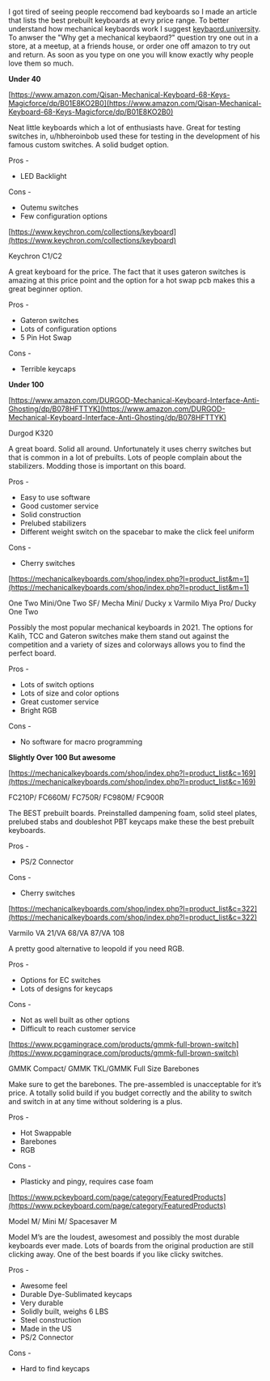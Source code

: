 I got tired of seeing people reccomend bad keyboards so I made an article that lists the best prebuilt keyboards at evry price range. To better understand how mechanical keybaords work I suggest [keybaord.university](keybaord.university). To anwser the "Why get a mechanical keybaord?" question try one out in a store, at a meetup, at a friends house, or order one off amazon to try out and return. As soon as you type on one you will know exactly why people love them so much. 

**Under 40**

[https://www.amazon.com/Qisan-Mechanical-Keyboard-68-Keys-Magicforce/dp/B01E8KO2B0](https://www.amazon.com/Qisan-Mechanical-Keyboard-68-Keys-Magicforce/dp/B01E8KO2B0)

Neat little keyboards which a lot of enthusiasts have. Great for testing switches in, u/hbheroinbob used these for testing in the development of his famous custom switches.  A solid budget option. 

Pros -



*   LED Backlight

Cons - 



*   Outemu switches
*   Few configuration options

[https://www.keychron.com/collections/keyboard](https://www.keychron.com/collections/keyboard)

Keychron C1/C2

A great keyboard for the price. The fact that it uses gateron switches is amazing at this price point and the option for a hot swap pcb makes this a great beginner option. 

Pros - 



*   Gateron switches
*   Lots of configuration options
*   5 Pin Hot Swap 

Cons -



*   Terrible keycaps

**Under 100**

[https://www.amazon.com/DURGOD-Mechanical-Keyboard-Interface-Anti-Ghosting/dp/B078HFTTYK](https://www.amazon.com/DURGOD-Mechanical-Keyboard-Interface-Anti-Ghosting/dp/B078HFTTYK) 

Durgod K320

A great board. Solid all around. Unfortunately it uses cherry switches but that is common in a lot of prebuilts. Lots of people complain about the stabilizers. Modding those is important on this board.

Pros -



*   Easy to use software
*   Good customer service
*   Solid construction
*   Prelubed stabilizers 
*   Different weight switch on the spacebar to make the click feel uniform

Cons -



*   Cherry switches 

[https://mechanicalkeyboards.com/shop/index.php?l=product_list&m=1](https://mechanicalkeyboards.com/shop/index.php?l=product_list&m=1) 

One Two Mini/One Two SF/ Mecha Mini/ Ducky x Varmilo Miya Pro/ Ducky One Two

Possibly the most popular mechanical keyboards in 2021. The options for Kalih, TCC and Gateron switches make them stand out against the competition and a variety of sizes and colorways allows you to find the perfect board.

Pros -



*   Lots of switch options
*   Lots of size and color options
*   Great customer service
*   Bright RGB

Cons -



*   No software for macro programming

**Slightly Over 100 But awesome**

[https://mechanicalkeyboards.com/shop/index.php?l=product_list&c=169](https://mechanicalkeyboards.com/shop/index.php?l=product_list&c=169) 

FC210P/ FC660M/ FC750R/ FC980M/ FC900R

The BEST prebuilt boards. Preinstalled dampening foam, solid steel plates, prelubed stabs and doubleshot PBT keycaps make these the best prebuilt keyboards. 

Pros -



*   PS/2 Connector

Cons - 



*   Cherry switches

[https://mechanicalkeyboards.com/shop/index.php?l=product_list&c=322](https://mechanicalkeyboards.com/shop/index.php?l=product_list&c=322) 

Varmilo VA 21/VA 68/VA 87/VA 108

A pretty good alternative to leopold if you need RGB. 

Pros -



*   Options for EC switches
*   Lots of designs for keycaps

Cons - 



*   Not as well built as other options
*   Difficult to reach customer service

[https://www.pcgamingrace.com/products/gmmk-full-brown-switch](https://www.pcgamingrace.com/products/gmmk-full-brown-switch) 

GMMK Compact/ GMMK TKL/GMMK Full Size Barebones

Make sure to get the barebones. The pre-assembled is unacceptable for it’s price. A totally solid build if you budget correctly and the ability to switch and switch in at any time without soldering is a plus. 

Pros -



*   Hot Swappable
*   Barebones
*   RGB

Cons - 



*   Plasticky and pingy, requires case foam

[https://www.pckeyboard.com/page/category/FeaturedProducts](https://www.pckeyboard.com/page/category/FeaturedProducts) 

Model M/ Mini M/ Spacesaver M

Model  M’s are the loudest, awesomest and possibly the most durable keyboards ever made. Lots of boards from the original production are still clicking away. One of the best boards if you like clicky switches.

Pros -



*   Awesome feel
*   Durable Dye-Sublimated keycaps
*   Very durable
*   Solidly built, weighs 6 LBS
*   Steel construction
*   Made in the US
*   PS/2 Connector

Cons - 



*   Hard to find keycaps 
